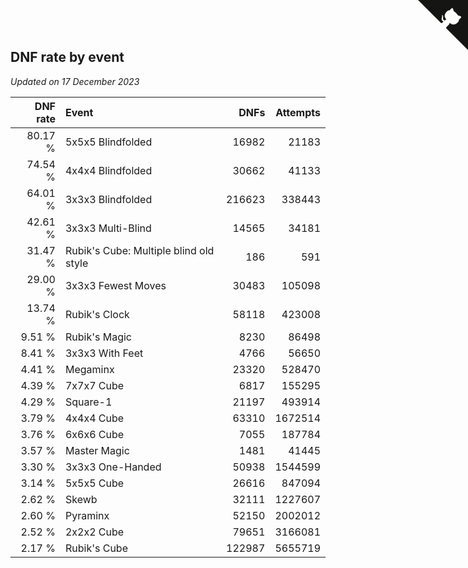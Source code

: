 ## DNF rate by event

*Updated on 17 December 2023*

| DNF rate | Event | DNFs | Attempts |
| ---: | :--- | ---: | ---: |
| 80.17 % | 5x5x5 Blindfolded | 16982 | 21183 |
| 74.54 % | 4x4x4 Blindfolded | 30662 | 41133 |
| 64.01 % | 3x3x3 Blindfolded | 216623 | 338443 |
| 42.61 % | 3x3x3 Multi-Blind | 14565 | 34181 |
| 31.47 % | Rubik's Cube: Multiple blind old style | 186 | 591 |
| 29.00 % | 3x3x3 Fewest Moves | 30483 | 105098 |
| 13.74 % | Rubik's Clock | 58118 | 423008 |
| 9.51 % | Rubik's Magic | 8230 | 86498 |
| 8.41 % | 3x3x3 With Feet | 4766 | 56650 |
| 4.41 % | Megaminx | 23320 | 528470 |
| 4.39 % | 7x7x7 Cube | 6817 | 155295 |
| 4.29 % | Square-1 | 21197 | 493914 |
| 3.79 % | 4x4x4 Cube | 63310 | 1672514 |
| 3.76 % | 6x6x6 Cube | 7055 | 187784 |
| 3.57 % | Master Magic | 1481 | 41445 |
| 3.30 % | 3x3x3 One-Handed | 50938 | 1544599 |
| 3.14 % | 5x5x5 Cube | 26616 | 847094 |
| 2.62 % | Skewb | 32111 | 1227607 |
| 2.60 % | Pyraminx | 52150 | 2002012 |
| 2.52 % | 2x2x2 Cube | 79651 | 3166081 |
| 2.17 % | Rubik's Cube | 122987 | 5655719 |


<a href="https://github.com/jonatanklosko/wca_statistics" class="github-corner" aria-label="View source on Github"><svg width="80" height="80" viewBox="0 0 250 250" style="fill:#151513; color:#fff; position: absolute; top: 0; border: 0; right: 0;" aria-hidden="true"><path d="M0,0 L115,115 L130,115 L142,142 L250,250 L250,0 Z"></path><path d="M128.3,109.0 C113.8,99.7 119.0,89.6 119.0,89.6 C122.0,82.7 120.5,78.6 120.5,78.6 C119.2,72.0 123.4,76.3 123.4,76.3 C127.3,80.9 125.5,87.3 125.5,87.3 C122.9,97.6 130.6,101.9 134.4,103.2" fill="currentColor" style="transform-origin: 130px 106px;" class="octo-arm"></path><path d="M115.0,115.0 C114.9,115.1 118.7,116.5 119.8,115.4 L133.7,101.6 C136.9,99.2 139.9,98.4 142.2,98.6 C133.8,88.0 127.5,74.4 143.8,58.0 C148.5,53.4 154.0,51.2 159.7,51.0 C160.3,49.4 163.2,43.6 171.4,40.1 C171.4,40.1 176.1,42.5 178.8,56.2 C183.1,58.6 187.2,61.8 190.9,65.4 C194.5,69.0 197.7,73.2 200.1,77.6 C213.8,80.2 216.3,84.9 216.3,84.9 C212.7,93.1 206.9,96.0 205.4,96.6 C205.1,102.4 203.0,107.8 198.3,112.5 C181.9,128.9 168.3,122.5 157.7,114.1 C157.9,116.9 156.7,120.9 152.7,124.9 L141.0,136.5 C139.8,137.7 141.6,141.9 141.8,141.8 Z" fill="currentColor" class="octo-body"></path></svg></a><style>.github-corner:hover .octo-arm{animation:octocat-wave 560ms ease-in-out}@keyframes octocat-wave{0%,100%{transform:rotate(0)}20%,60%{transform:rotate(-25deg)}40%,80%{transform:rotate(10deg)}}@media (max-width:500px){.github-corner:hover .octo-arm{animation:none}.github-corner .octo-arm{animation:octocat-wave 560ms ease-in-out}}</style>
